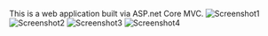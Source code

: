 This is a web application built via ASP.net Core MVC.
![Screenshot1](https://github.com/Kavindu1997/Skyflix-MovieRentalStore/assets/56603291/dea1cdf8-1d2f-4303-a62d-48d27cd252c1)
![Screenshot2](https://github.com/Kavindu1997/Skyflix-MovieRentalStore/assets/56603291/d04fe96a-3b2b-4155-9dc5-bdbd32767a29)
![Screenshot3](https://github.com/Kavindu1997/Skyflix-MovieRentalStore/assets/56603291/26618892-03e4-4105-b8c2-3ec6ec26e3fa)
![Screenshot4](https://github.com/Kavindu1997/Skyflix-MovieRentalStore/assets/56603291/cb01213f-f970-48d9-8d36-71fd6de3df61)

